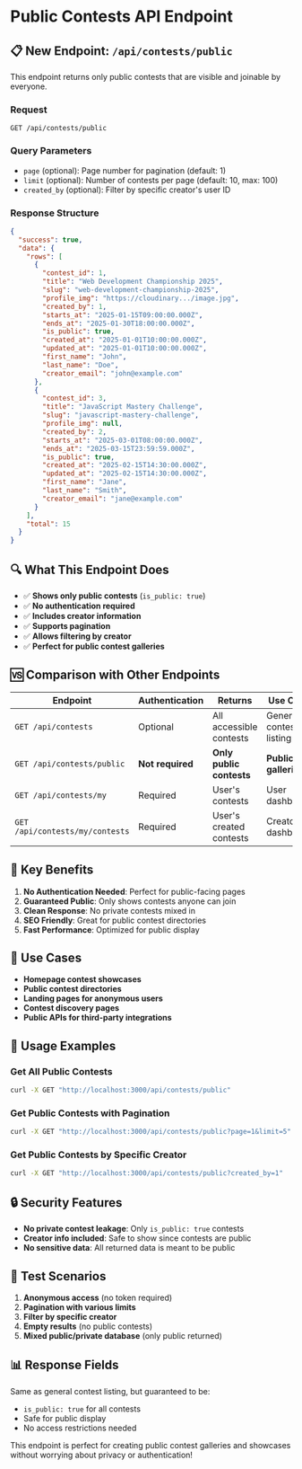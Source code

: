 # Public Contests API Endpoint

## 📋 **New Endpoint: `/api/contests/public`**

This endpoint returns only public contests that are visible and joinable by everyone.

### **Request**
```http
GET /api/contests/public
```

### **Query Parameters**
- `page` (optional): Page number for pagination (default: 1)
- `limit` (optional): Number of contests per page (default: 10, max: 100)
- `created_by` (optional): Filter by specific creator's user ID

### **Response Structure**

```json
{
  "success": true,
  "data": {
    "rows": [
      {
        "contest_id": 1,
        "title": "Web Development Championship 2025",
        "slug": "web-development-championship-2025",
        "profile_img": "https://cloudinary.../image.jpg",
        "created_by": 1,
        "starts_at": "2025-01-15T09:00:00.000Z",
        "ends_at": "2025-01-30T18:00:00.000Z",
        "is_public": true,
        "created_at": "2025-01-01T10:00:00.000Z",
        "updated_at": "2025-01-01T10:00:00.000Z",
        "first_name": "John",
        "last_name": "Doe",
        "creator_email": "john@example.com"
      },
      {
        "contest_id": 3,
        "title": "JavaScript Mastery Challenge",
        "slug": "javascript-mastery-challenge",
        "profile_img": null,
        "created_by": 2,
        "starts_at": "2025-03-01T08:00:00.000Z",
        "ends_at": "2025-03-15T23:59:59.000Z",
        "is_public": true,
        "created_at": "2025-02-15T14:30:00.000Z",
        "updated_at": "2025-02-15T14:30:00.000Z",
        "first_name": "Jane",
        "last_name": "Smith",
        "creator_email": "jane@example.com"
      }
    ],
    "total": 15
  }
}
```

## 🔍 **What This Endpoint Does**

- ✅ **Shows only public contests** (`is_public: true`)
- ✅ **No authentication required**
- ✅ **Includes creator information**
- ✅ **Supports pagination**
- ✅ **Allows filtering by creator**
- ✅ **Perfect for public contest galleries**

## 🆚 **Comparison with Other Endpoints**

| Endpoint | Authentication | Returns | Use Case |
|----------|---------------|---------|----------|
| `GET /api/contests` | Optional | All accessible contests | General contest listing |
| `GET /api/contests/public` | **Not required** | **Only public contests** | **Public galleries** |
| `GET /api/contests/my` | Required | User's contests | User dashboard |
| `GET /api/contests/my/contests` | Required | User's created contests | Creator dashboard |

## 🌟 **Key Benefits**

1. **No Authentication Needed**: Perfect for public-facing pages
2. **Guaranteed Public**: Only shows contests anyone can join
3. **Clean Response**: No private contests mixed in
4. **SEO Friendly**: Great for public contest directories
5. **Fast Performance**: Optimized for public display

## 📱 **Use Cases**

- **Homepage contest showcases**
- **Public contest directories**
- **Landing pages for anonymous users**
- **Contest discovery pages**
- **Public APIs for third-party integrations**

## 📝 **Usage Examples**

### **Get All Public Contests**
```bash
curl -X GET "http://localhost:3000/api/contests/public"
```

### **Get Public Contests with Pagination**
```bash
curl -X GET "http://localhost:3000/api/contests/public?page=1&limit=5"
```

### **Get Public Contests by Specific Creator**
```bash
curl -X GET "http://localhost:3000/api/contests/public?created_by=1"
```

## 🔒 **Security Features**

- **No private contest leakage**: Only `is_public: true` contests
- **Creator info included**: Safe to show since contests are public
- **No sensitive data**: All returned data is meant to be public

## 🧪 **Test Scenarios**

1. **Anonymous access** (no token required)
2. **Pagination with various limits**
3. **Filter by specific creator**
4. **Empty results** (no public contests)
5. **Mixed public/private database** (only public returned)

## 📊 **Response Fields**

Same as general contest listing, but guaranteed to be:
- `is_public: true` for all contests
- Safe for public display
- No access restrictions needed

This endpoint is perfect for creating public contest galleries and showcases without worrying about privacy or authentication!